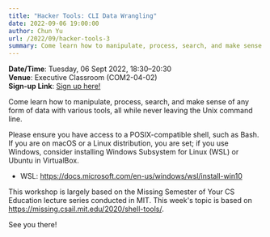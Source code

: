 ```yaml
---
title: "Hacker Tools: CLI Data Wrangling"
date: 2022-09-06 19:00:00
author: Chun Yu
url: /2022/09/hacker-tools-3
summary: Come learn how to manipulate, process, search, and make sense of any form of data with various tools, all while never leaving the Unix command line.
---
```


**Date/Time**: Tuesday, 06 Sept 2022, 18:30&ndash;20:30<br />
**Venue**: Executive Classroom (COM2-04-02)<br />
**Sign-up Link**: [Sign up here!](https://forms.gle/tZHgDU9mSHiYscxb9)<br />

Come learn how to manipulate, process, search, and make sense of any form of data with various tools, all while never leaving the Unix command line.

Please ensure you have access to a POSIX-compatible shell, such as Bash. If you are on macOS or a Linux distribution, you are set; if you use Windows, consider installing Windows Subsystem for Linux (WSL) or Ubuntu in VirtualBox.

- WSL: <https://docs.microsoft.com/en-us/windows/wsl/install-win10>

This workshop is largely based on the Missing Semester of Your CS Education lecture series conducted in MIT. This week's topic is based on <https://missing.csail.mit.edu/2020/shell-tools/>.

See you there!

[1]: https://forms.gle/JBCnVEAWS83NareY8
